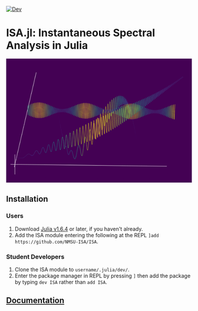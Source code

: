 
[![Dev](https://img.shields.io/badge/docs-dev-blue.svg)](https://nmsu-isa.github.io/ISA/dev/)


# ISA.jl: Instantaneous Spectral Analysis in Julia

![](https://raw.githubusercontent.com/NMSU-ISA/ISA/master/docs/src/assets/logo.png)


## Installation

### Users
1) Download [Julia v1.6.4](https://julialang.org/downloads/#long_term_support_release) or later, if you haven't already.
1) Add the ISA module entering the following at the REPL `]add https://github.com/NMSU-ISA/ISA`.

### Student Developers
1) Clone the ISA module to `username/.julia/dev/`.
2) Enter the package manager in REPL by pressing `]`  then add the package by typing `dev ISA` rather than `add ISA`.

## [Documentation](https://nmsu-isa.github.io/ISA/dev/)
